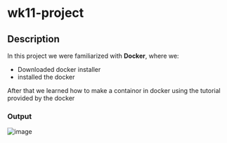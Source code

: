 # wk11-project

## Description
In this project we were familiarized with **Docker**, where we:
- Downloaded docker installer
- installed the docker


After that we learned how to make a containor in docker using the tutorial provided by the docker

### Output
![image](https://github.com/user-attachments/assets/377594cd-fd80-4e31-b320-a411450e93b0)
